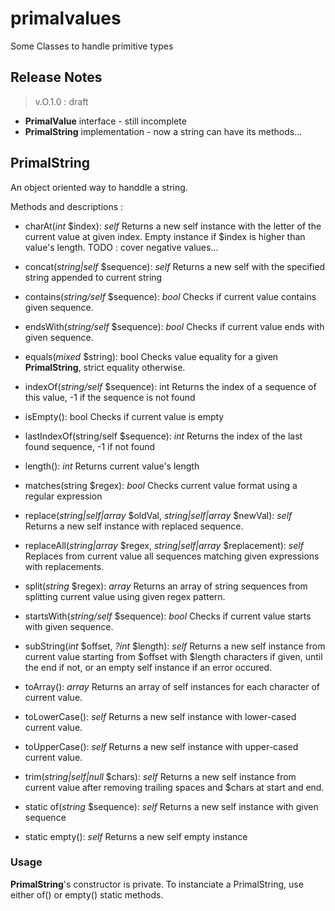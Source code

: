 # primalvalues

Some Classes to handle primitive types

## Release Notes

> v.O.1.0 : draft

- **PrimalValue** interface - still incomplete
- **PrimalString** implementation - now a string can have its methods...

## PrimalString

An object oriented way to handdle a string.

Methods and descriptions :

- charAt(_int_ $index): _self_
Returns a new self instance with the letter of the current value at given index. Empty instance if $index is higher than value's length.
TODO : cover negative values...

- concat(_string|self_ $sequence): _self_
Returns a new self with the specified string appended to current string

- contains(_string/self_ $sequence): _bool_
Checks if current value contains given sequence.

- endsWith(_string/self_ $sequence): _bool_
Checks if current value ends with given sequence.

- equals(_mixed_ $string): bool
Checks value equality for a given **PrimalString**, strict equality otherwise.

- indexOf(_string/self_ $sequence): int
Returns the index of a sequence of this value, -1 if the sequence is not found

- isEmpty(): bool
Checks if current value is empty

- lastIndexOf(string/self $sequence): _int_
Returns the index of the last found sequence, -1 if not found

- length(): _int_
Returns current value's length

- matches(string $regex): _bool_
Checks current value format using a regular expression

- replace(_string|self|array_ \$oldVal, _string|self|array_ \$newVal): _self_
Returns a new self instance with replaced sequence.

- replaceAll(_string|array_ \$regex, _string|self|array_ \$replacement): _self_
Replaces from current value all sequences matching given expressions with replacements.

- split(_string_ $regex): _array_
Returns an array of string sequences from splitting current value using given regex pattern.

- startsWith(_string/self_ $sequence): _bool_
Checks if current value starts with given sequence.

- subString(_int_ \$offset, _?int_ \$length): _self_
Returns a new self instance from current value starting from $offset with $length characters if given, until the end if not, or an empty self instance if an error occured.

- toArray(): _array_
Returns an array of self instances for each character of current value.

- toLowerCase(): _self_
Returns a new self instance with lower-cased current value.

- toUpperCase(): _self_
Returns a new self instance with upper-cased current value.

- trim(_string|self|null_ $chars): _self_
Returns a new self instance from current value after removing trailing spaces and $chars at start and end.

- static of(_string_ $sequence): _self_
Returns a new self instance with given sequence

- static empty(): _self_
Returns a new self empty instance

### Usage

**PrimalString**'s constructor is private.
To instanciate a PrimalString, use either of() or empty() static methods.


